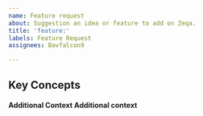 ```yaml
---
name: Feature request
about: Suggestion an idea or feature to add on Zeqa.
title: 'feature:'
labels: Feature Request
assignees: Bavfalcon9

---
```


## Key Concepts
<!-- Put a description or bullet points of what your idea is below, describe it the best you can -->

#### Additional Context Additional context
<!-- Below here, add any other context you think is necessary to grasp your idea, like a list of concept video/images -->
